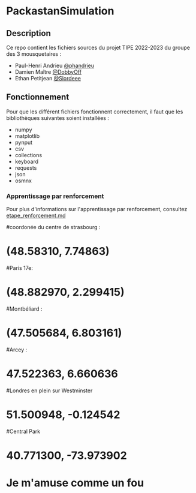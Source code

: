 # PackastanSimulation

## Description

Ce repo contient les fichiers sources du projet TIPE 2022-2023 du groupe des 3 mousquetaires :

* Paul-Henri Andrieu [@phandrieu](https://github.com/phandrieu)
* Damien Maître [@DobbyOff](https://github.com/DobbyOff)
* Ethan Petitjean [@Slordeee](https://github.com/Slordeee)

## Fonctionnement

Pour que les différent fichiers fonctionnent correctement, il faut que les bibliothèques suivantes soient installées :

* numpy
* matplotlib
* pynput
* csv
* collections
* keyboard
* requests
* json
* osmnx

### Apprentissage par renforcement

Pour plus d'informations sur l'apprentissage par renforcement, consultez [etape_renforcement.md](https://github.com/3Mousquetaires/PackastanSimulation/blob/main/etape_apprentissage.md)



#coordonée du centre de strasbourg :
#   (48.58310, 7.74863)

#Paris 17e:
#   (48.882970, 2.299415)

#Montbéliard :
#   (47.505684, 6.803161)

#Arcey :
#  47.522363, 6.660636

#Londres en plein sur Westminster
#   51.500948, -0.124542

#Central Park
#   40.771300, -73.973902
# Je m'amuse comme un fou

